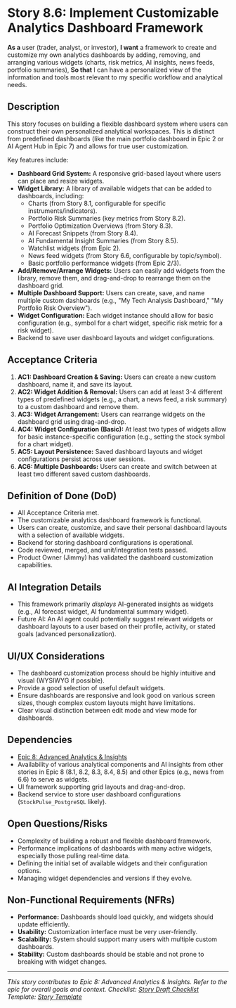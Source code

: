<!--
Epic: Advanced Analytics & Insights
Epic Link: [Epic 8: Advanced Analytics & Insights](../epic-8.md)
Story ID: 8.6
Story Title: Implement Customizable Analytics Dashboard Framework
Persona: User (Trader, Analyst, Investor)
Reporter: Jimmy (Product Owner)
Assignee: TBD (Frontend Team, Backend Team)
Status: To Do
Estimate: TBD (e.g., 13 Story Points)
Sprint: TBD
Release: TBD
-->

# Story 8.6: Implement Customizable Analytics Dashboard Framework

**As a** user (trader, analyst, or investor),
**I want** a framework to create and customize my own analytics dashboards by adding, removing, and arranging various widgets (charts, risk metrics, AI insights, news feeds, portfolio summaries),
**So that** I can have a personalized view of the information and tools most relevant to my specific workflow and analytical needs.

## Description
This story focuses on building a flexible dashboard system where users can construct their own personalized analytical workspaces. This is distinct from predefined dashboards (like the main portfolio dashboard in Epic 2 or AI Agent Hub in Epic 7) and allows for true user customization.

Key features include:
-   **Dashboard Grid System:** A responsive grid-based layout where users can place and resize widgets.
-   **Widget Library:** A library of available widgets that can be added to dashboards, including:
    *   Charts (from Story 8.1, configurable for specific instruments/indicators).
    *   Portfolio Risk Summaries (key metrics from Story 8.2).
    *   Portfolio Optimization Overviews (from Story 8.3).
    *   AI Forecast Snippets (from Story 8.4).
    *   AI Fundamental Insight Summaries (from Story 8.5).
    *   Watchlist widgets (from Epic 2).
    *   News feed widgets (from Story 6.6, configurable by topic/symbol).
    *   Basic portfolio performance widgets (from Epic 2/3).
-   **Add/Remove/Arrange Widgets:** Users can easily add widgets from the library, remove them, and drag-and-drop to rearrange them on the dashboard grid.
-   **Multiple Dashboard Support:** Users can create, save, and name multiple custom dashboards (e.g., "My Tech Analysis Dashboard," "My Portfolio Risk Overview").
-   **Widget Configuration:** Each widget instance should allow for basic configuration (e.g., symbol for a chart widget, specific risk metric for a risk widget).
-   Backend to save user dashboard layouts and widget configurations.

## Acceptance Criteria

1.  **AC1: Dashboard Creation & Saving:** Users can create a new custom dashboard, name it, and save its layout.
2.  **AC2: Widget Addition & Removal:** Users can add at least 3-4 different types of predefined widgets (e.g., a chart, a news feed, a risk summary) to a custom dashboard and remove them.
3.  **AC3: Widget Arrangement:** Users can rearrange widgets on the dashboard grid using drag-and-drop.
4.  **AC4: Widget Configuration (Basic):** At least two types of widgets allow for basic instance-specific configuration (e.g., setting the stock symbol for a chart widget).
5.  **AC5: Layout Persistence:** Saved dashboard layouts and widget configurations persist across user sessions.
6.  **AC6: Multiple Dashboards:** Users can create and switch between at least two different saved custom dashboards.

## Definition of Done (DoD)

-   All Acceptance Criteria met.
-   The customizable analytics dashboard framework is functional.
-   Users can create, customize, and save their personal dashboard layouts with a selection of available widgets.
-   Backend for storing dashboard configurations is operational.
-   Code reviewed, merged, and unit/integration tests passed.
-   Product Owner (Jimmy) has validated the dashboard customization capabilities.

## AI Integration Details

-   This framework primarily *displays* AI-generated insights as widgets (e.g., AI forecast widget, AI fundamental summary widget).
-   Future AI: An AI agent could potentially suggest relevant widgets or dashboard layouts to a user based on their profile, activity, or stated goals (advanced personalization).

## UI/UX Considerations

-   The dashboard customization process should be highly intuitive and visual (WYSIWYG if possible).
-   Provide a good selection of useful default widgets.
-   Ensure dashboards are responsive and look good on various screen sizes, though complex custom layouts might have limitations.
-   Clear visual distinction between edit mode and view mode for dashboards.

## Dependencies

-   [Epic 8: Advanced Analytics & Insights](../epic-8.md)
-   Availability of various analytical components and AI insights from other stories in Epic 8 (8.1, 8.2, 8.3, 8.4, 8.5) and other Epics (e.g., news from 6.6) to serve as widgets.
-   UI framework supporting grid layouts and drag-and-drop.
-   Backend service to store user dashboard configurations (`StockPulse_PostgreSQL` likely).

## Open Questions/Risks

-   Complexity of building a robust and flexible dashboard framework.
-   Performance implications of dashboards with many active widgets, especially those pulling real-time data.
-   Defining the initial set of available widgets and their configuration options.
-   Managing widget dependencies and versions if they evolve.

## Non-Functional Requirements (NFRs)

-   **Performance:** Dashboards should load quickly, and widgets should update efficiently.
-   **Usability:** Customization interface must be very user-friendly.
-   **Scalability:** System should support many users with multiple custom dashboards.
-   **Stability:** Custom dashboards should be stable and not prone to breaking with widget changes.

---
*This story contributes to Epic 8: Advanced Analytics & Insights. Refer to the epic for overall goals and context.*
*Checklist: [Story Draft Checklist](../../../bmad-agent/checklists/story-draft-checklist.md)*
*Template: [Story Template](../../../bmad-agent/templates/story-tmpl.md)* 